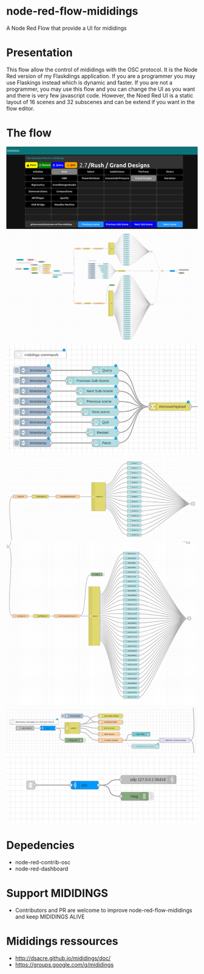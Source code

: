 # node-red-flow-mididings
A Node Red Flow that provide a UI for mididings

# Presentation
This flow allow the control of mididings with the OSC protocol. It is the Node Red version of my Flaskdings application. If you are a programmer you may use Flaskings instead which is dynamic and faster. If you are not a programmer, you may use this flow and you can change the UI as you want and there is very few javascript code. However, the Noed Red UI is a static layout of 16 scenes and 32 subscenes and can be extend if you want in the flow editor.

# The flow
<img src="/assets/ui.png" />
<img src="/assets/flow-full.png" />
<img src="/assets/flow-commands.png" />
<img src="/assets/flow-scenes.png" />
<img src="/assets/flow-subscenes.png" />
<img src="/assets/flow-osc-message-in.png" />
<img src="/assets/flow-osc-message-out.png" />

 # Depedencies
 * node-red-contrib-osc
 * node-red-dashboard

# Support MIDIDINGS
* Contributors and PR are welcome to improve node-red-flow-mididings and keep MIDIDINGS ALIVE

# Mididings ressources
* http://dsacre.github.io/mididings/doc/
* https://groups.google.com/g/mididings
